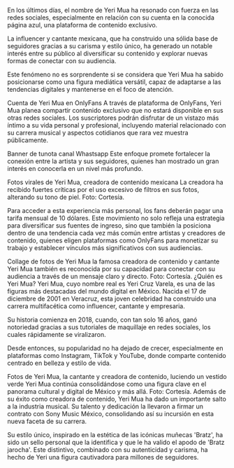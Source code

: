 En los últimos días, el nombre de Yeri Mua ha resonado con fuerza en las redes sociales, especialmente en relación con su cuenta en la conocida página azul, una plataforma de contenido exclusivo.

La influencer y cantante mexicana, que ha construido una sólida base de seguidores gracias a su carisma y estilo único, ha generado un notable interés entre su público al diversificar su contenido y explorar nuevas formas de conectar con su audiencia.

Este fenómeno no es sorprendente si se considera que Yeri Mua ha sabido posicionarse como una figura mediática versátil, capaz de adaptarse a las tendencias digitales y mantenerse en el foco de atención. 

Cuenta de Yeri Mua en OnlyFans
A través de plataforma de OnlyFans, Yeri Mua planea compartir contenido exclusivo que no estará disponible en sus otras redes sociales. Los suscriptores podrán disfrutar de un vistazo más íntimo a su vida personal y profesional, incluyendo material relacionado con su carrera musical y aspectos cotidianos que rara vez muestra públicamente.

Banner de tunota canal Whastsapp
Este enfoque promete fortalecer la conexión entre la artista y sus seguidores, quienes han mostrado un gran interés en conocerla en un nivel más profundo. 

Fotos virales de Yeri Mua, creadora de contenido mexicana 
La creadora ha recibido fuertes críticas por el uso excesivo de filtros en sus fotos, alterando su tono de piel. Foto: Cortesía.

Para acceder a esta experiencia más personal, los fans deberán pagar una tarifa mensual de 10 dólares. Este movimiento no solo refleja una estrategia para diversificar sus fuentes de ingreso, sino que también la posiciona dentro de una tendencia cada vez más común entre artistas y creadores de contenido, quienes eligen plataformas como OnlyFans para monetizar su trabajo y establecer vínculos más significativos con sus audiencias. 

Collage de fotos de Yeri Mua la famosa creadora de contenido y cantante 
Yeri Mua también es reconocida por su capacidad para conectar con su audiencia a través de un mensaje claro y directo. Foto: Cortesía.
¿Quién es Yeri Mua?
Yeri Mua, cuyo nombre real es Yeri Cruz Varela, es una de las figuras más destacadas del mundo digital en México. Nacida el 17 de diciembre de 2001 en Veracruz, esta joven celebridad ha construido una carrera multifacética como influencer, cantante y empresaria.

Su historia comienza en 2018, cuando, con tan solo 16 años, ganó notoriedad gracias a sus tutoriales de maquillaje en redes sociales, los cuales rápidamente se viralizaron.

Desde entonces, su popularidad no ha dejado de crecer, especialmente en plataformas como Instagram, TikTok y YouTube, donde comparte contenido centrado en belleza y estilo de vida.

Fotos de Yeri Mua, la cantante y creadora de contenido,  luciendo un vestido verde 
Yeri Mua continúa consolidándose como una figura clave en el panorama cultural y digital de México y más allá. Foto: Cortesía.
Además de su éxito como creadora de contenido, Yeri Mua ha dado un importante salto a la industria musical. Su talento y dedicación la llevaron a firmar un contrato con Sony Music México, consolidando así su incursión en esta nueva faceta de su carrera.

Su estilo único, inspirado en la estética de las icónicas muñecas 'Bratz', ha sido un sello personal que la identifica y que le ha valido el apodo de 'Bratz jarocha'. Este distintivo, combinado con su autenticidad y carisma, ha hecho de Yeri una figura cautivadora para millones de seguidores.
